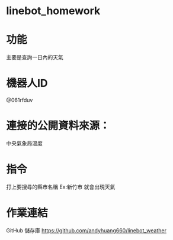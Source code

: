 # linebot_homework
# 功能
主要是查詢一日內的天氣
# 機器⼈ID 
@061rfduv
# 連接的公開資料來源：
中央氣象局溫度

# 指令
打上要搜尋的縣市名稱
Ex:新竹市
就會出現天氣

# 作業連結
GitHub 儲存庫 https://github.com/andyhuang660/linebot_weather
